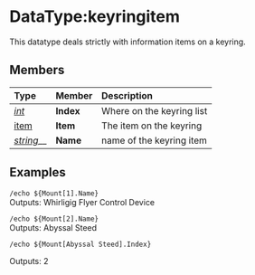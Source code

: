 # DataType:keyringitem

This datatype deals strictly with information items on a keyring.

## Members

| **Type** | **Member** | **Description** |
| :--- | :--- | :--- |
| [_int_](datatype-int.md) | **Index** | Where on the keyring list |
| [item](datatype-item.md) | **Item** | The item on the keyring |
| [_string_](datatype-string.md)\_\_ | **Name** | name of the keyring item |

## Examples

`/echo ${Mount[1].Name}`  
Outputs: Whirligig Flyer Control Device

`/echo ${Mount[2].Name}`  
Outputs: Abyssal Steed

`/echo ${Mount[Abyssal Steed].Index}`

Outputs: 2

